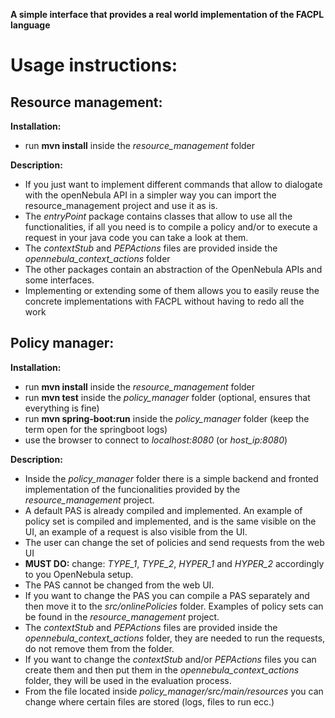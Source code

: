 **A simple interface that provides a real world implementation of the FACPL language**

# Usage instructions:

## Resource management:
**Installation:**
- run **mvn install** inside the *resource_management* folder

**Description:**
- If you just want to implement different commands that allow to dialogate with the openNebula API in a simpler way you can import the resource_management project and use it as is.
- The *entryPoint* package contains classes that allow to use all the functionalities, if all you need is to compile a policy and/or to execute a request in your java code you can take a look at them.
- The *contextStub* and *PEPActions* files are provided inside the *opennebula_context_actions* folder
- The other packages contain an abstraction of the OpenNebula APIs and some interfaces.
- Implementing or extending some of them allows you to easily reuse the concrete implementations with FACPL without having to redo all the work

## Policy manager:
**Installation:**
- run **mvn install** inside the *resource_management* folder
- run **mvn test** inside the *policy_manager* folder (optional, ensures that everything is fine)
- run **mvn spring-boot:run** inside the *policy_manager* folder (keep the term open for the springboot logs)
- use the browser to connect to *localhost:8080* (or *host_ip:8080*)

**Description:**
- Inside the *policy_manager* folder there is a simple backend and fronted implementation of the funcionalities provided by the *resource_management* project.
- A default PAS is already compiled and implemented. An example of policy set is compiled and implemented, and is the same visible on the UI, an example of a request is also visible from the UI.
- The user can change the set of policies and send requests from the web UI
- **MUST DO:** change: *TYPE_1*, *TYPE_2*, *HYPER_1* and *HYPER_2* accordingly to you OpenNebula setup. 
- The PAS cannot be changed from the web UI.
- If you want to change the PAS you can compile a PAS separately and then move it to the *src/onlinePolicies* folder. Examples of policy sets can be found in the *resource_management* project.
- The *contextStub* and *PEPActions* files are provided inside the *opennebula_context_actions* folder, they are needed to run the requests, do not remove them from the folder.
- If you want to change the *contextStub* and/or *PEPActions* files you can create them and then put them in the *opennebula_context_actions* folder, they will be used in the evaluation process.
- From the file located inside *policy_manager/src/main/resources* you can change where certain files are stored (logs, files to run ecc.)
